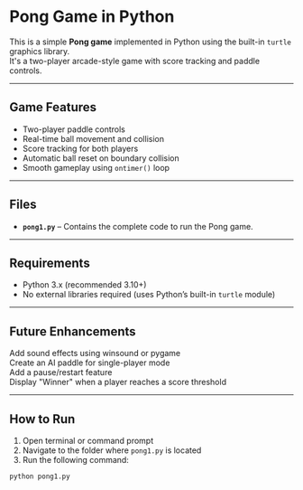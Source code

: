 #  Pong Game in Python

This is a simple **Pong game** implemented in Python using the built-in `turtle` graphics library.<br>
It's a two-player arcade-style game with score tracking and paddle controls.

---

##  Game Features

- Two-player paddle controls<br>
- Real-time ball movement and collision<br>
- Score tracking for both players<br>
- Automatic ball reset on boundary collision<br>
- Smooth gameplay using `ontimer()` loop

---

##  Files

- **`pong1.py`** – Contains the complete code to run the Pong game.

---

##  Requirements

- Python 3.x (recommended 3.10+)<br>
- No external libraries required (uses Python’s built-in `turtle` module)

---

##  Future Enhancements

Add sound effects using winsound or pygame<br>
Create an AI paddle for single-player mode<br>
Add a pause/restart feature<br>
Display "Winner" when a player reaches a score threshold

---

##  How to Run

1. Open terminal or command prompt<br>
2. Navigate to the folder where `pong1.py` is located<br>
3. Run the following command:

```bash
python pong1.py

